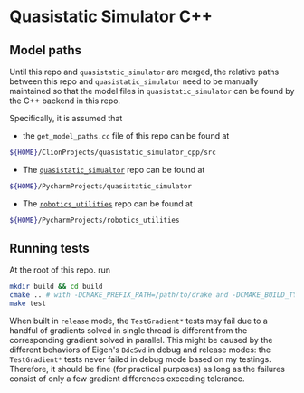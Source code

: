 # Quasistatic Simulator C++

## Model paths
Until this repo and `quasistatic_simulator` are merged, the relative paths between this repo and `quasistatic_simulator` need to be manually maintained so that the model files in `quasistatic_simulator` can be found by the C++ backend in this repo. 

Specifically, it is assumed that 
- the `get_model_paths.cc` file of this repo can be found at 
```bash
${HOME}/ClionProjects/quasistatic_simulator_cpp/src
```
- The [`quasistatic_simualtor`](https://github.com/pangtao22/quasistatic_simulator) repo can be found at 
```bash
${HOME}/PycharmProjects/quasistatic_simulator
```

- The [`robotics_utilities`](https://github.com/pangtao22/robotics_utilities) repo can be found at
```bash
${HOME}/PycharmProjects/robotics_utilities
```

## Running tests
At the root of this repo. run
```bash
mkdir build && cd build
cmake .. # with -DCMAKE_PREFIX_PATH=/path/to/drake and -DCMAKE_BUILD_TYPE=release, if necessary.
make test 
```
When built in `release` mode, the `TestGradient*` tests may fail due to a handful of gradients solved in single thread is different from the corresponding gradient solved in parallel. This might be caused by the different behaviors of Eigen's `BdcSvd` in debug and release modes: the `TestGradient*` tests never failed in debug mode based on my testings. Therefore, it should be fine (for practical purposes) as long as the failures consist of only a few gradient differences exceeding tolerance.  